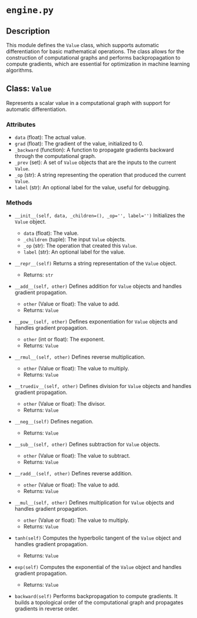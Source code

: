 # `engine.py`

## Description
This module defines the `Value` class, which supports automatic differentiation for basic mathematical operations. The class allows for the construction of computational graphs and performs backpropagation to compute gradients, which are essential for optimization in machine learning algorithms.

## Class: `Value`
Represents a scalar value in a computational graph with support for automatic differentiation.

### Attributes
- `data` (float): The actual value.
- `grad` (float): The gradient of the value, initialized to 0.
- `_backward` (function): A function to propagate gradients backward through the computational graph.
- `_prev` (set): A set of `Value` objects that are the inputs to the current `Value`.
- `_op` (str): A string representing the operation that produced the current `Value`.
- `label` (str): An optional label for the value, useful for debugging.

### Methods

- `__init__(self, data, _children=(), _op='', label='')`
  Initializes the `Value` object.
  - `data` (float): The value.
  - `_children` (tuple): The input `Value` objects.
  - `_op` (str): The operation that created this `Value`.
  - `label` (str): An optional label for the value.

- `__repr__(self)`
  Returns a string representation of the `Value` object.
  - Returns: `str`

- `__add__(self, other)`
  Defines addition for `Value` objects and handles gradient propagation.
  - `other` (Value or float): The value to add.
  - Returns: `Value`

- `__pow__(self, other)`
  Defines exponentiation for `Value` objects and handles gradient propagation.
  - `other` (int or float): The exponent.
  - Returns: `Value`

- `__rmul__(self, other)`
  Defines reverse multiplication.
  - `other` (Value or float): The value to multiply.
  - Returns: `Value`

- `__truediv__(self, other)`
  Defines division for `Value` objects and handles gradient propagation.
  - `other` (Value or float): The divisor.
  - Returns: `Value`

- `__neg__(self)`
  Defines negation.
  - Returns: `Value`

- `__sub__(self, other)`
  Defines subtraction for `Value` objects.
  - `other` (Value or float): The value to subtract.
  - Returns: `Value`

- `__radd__(self, other)`
  Defines reverse addition.
  - `other` (Value or float): The value to add.
  - Returns: `Value`

- `__mul__(self, other)`
  Defines multiplication for `Value` objects and handles gradient propagation.
  - `other` (Value or float): The value to multiply.
  - Returns: `Value`

- `tanh(self)`
  Computes the hyperbolic tangent of the `Value` object and handles gradient propagation.
  - Returns: `Value`

- `exp(self)`
  Computes the exponential of the `Value` object and handles gradient propagation.
  - Returns: `Value`

- `backward(self)`
  Performs backpropagation to compute gradients. It builds a topological order of the computational graph and propagates gradients in reverse order.
